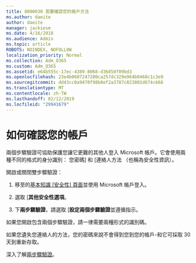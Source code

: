 ```yaml
---
title: 8000030 若要確認您的帳戶方法
ms.author: daeite
author: daeite
manager: jackiesm
ms.date: 4/16/2018
ms.audience: Admin
ms.topic: article
ROBOTS: NOINDEX, NOFOLLOW
localization_priority: Normal
ms.collection: Adm_O365
ms.custom: Adm_O365
ms.assetid: e64b555c-17ec-4389-8068-d36850f09bd3
ms.openlocfilehash: 23e4b0607247200ca257dc329e964b0468c1c3e9
ms.sourcegitcommit: dd43cc0a9470f98b8ef2a3787c823801d674c666
ms.translationtype: MT
ms.contentlocale: zh-TW
ms.lasthandoff: 02/12/2019
ms.locfileid: "29941679"
---
```

# <a name="how-to-verify-your-account"></a>如何確認您的帳戶

兩個步驟驗證可協助保護您讓它更難的其他人登入 Microsoft 帳戶。它會使用兩種不同的格式的身分識別： 您密碼] 和 [連絡人方法 （也稱為安全性資訊）。 
  
開啟或關閉雙步驟驗證：
  
1. 移至的[基本知識 [安全性] 頁面](https://go.microsoft.com/fwlink/?linkid=842325)並使用 Microsoft 帳戶登入。 
    
2. 選取 [**其他安全性選項**。 
    
3. 下**兩步驟驗證**，請選取 [**設定兩個步驟驗證**並遵循指示。 
    
如果您開啟包含兩個步驟驗證，請一律需要兩種形式的識別碼。
  
如果您遺失您連絡人的方法，您的密碼來說不會得到您到您的帳戶-和它可採取 30 天到重新存取。 
  
深入了解[兩步驟驗證](https://go.microsoft.com/fwlink/?linkid=872270)。
  

